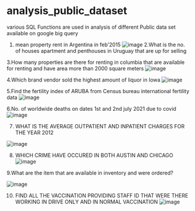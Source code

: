 # analysis_public_dataset
various SQL Functions are used in analysis of different Public data set available on google big query

1. mean property rent in Argentina in feb'2015
![image](https://user-images.githubusercontent.com/100989906/156873439-58c48118-8095-43a1-8d14-1e99d6b3641d.png)
2.What is the no. of houses apartment and penthouses in Uruguay that are up for selling

3.How many properties are there for renting in columbia that  are available for renting and have area more than 2000 square meters 
![image](https://user-images.githubusercontent.com/100989906/156873682-a488a39a-9306-479c-a903-9dd8eab19d1e.png)


4.Which brand vendor sold the highest amount of liquor in Iowa 
![image](https://user-images.githubusercontent.com/100989906/156873695-80a86b95-88e0-4346-85d5-bd8df2e6db69.png)


5.Find the fertility index of ARUBA from Census bureau international fertility data
![image](https://user-images.githubusercontent.com/100989906/156873715-c5d22f03-54f9-482e-b414-2d0ebc1bc6ee.png)


6.No. of worldwide deaths on dates 1st and 2nd july 2021 due to covid 
![image](https://user-images.githubusercontent.com/100989906/156873735-0cebdf3b-71be-42a5-9b1e-cb190f9ef2d5.png)


7. WHAT IS THE AVERAGE OUTPATIENT AND INPATIENT CHARGES FOR THE YEAR 2012

![image](https://user-images.githubusercontent.com/100989906/156873748-627a724f-41d2-4218-827f-58b1334dc027.png)


8. WHICH CRIME HAVE OCCURED IN BOTH AUSTIN AND CHICAGO 
![image](https://user-images.githubusercontent.com/100989906/156873758-f5f892b8-14ce-4083-a1e7-49374d881b31.png)


9.What are the item that are available in inventory and were ordered?

![image](https://user-images.githubusercontent.com/100989906/156873785-acc03f1e-7510-4519-a2fb-7c3682d1ebc1.png)

10. FIND ALL THE VACCINATION PROVIDING STAFF ID THAT WERE THERE WORKING IN DRIVE ONLY AND IN NORMAL VACCINATION 
![image](https://user-images.githubusercontent.com/100989906/156873795-906efb0d-10da-4fbe-b5f9-824ed826e343.png)
